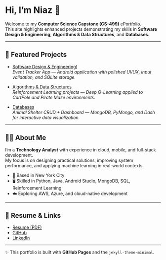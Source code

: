 # Hi, I’m Niaz 👋

Welcome to my **Computer Science Capstone (CS-499)** ePortfolio.  
This site highlights enhanced projects demonstrating my skills in **Software Design & Engineering**, **Algorithms & Data Structures**, and **Databases**.

---

## 🚀 Featured Projects

- [Software Design & Engineering](/projects/software-design.html))  
  *Event Tracker App — Android application with polished UI/UX, input validation, and SQLite storage.*

- [Algorithms & Data Structures](/projects/algorithms.md)  
  *Reinforcement Learning projects — Deep Q-Learning applied to CartPole and Pirate Maze environments.*

- [Databases](/projects/databases.md)  
  *Animal Shelter CRUD + Dashboard — MongoDB, PyMongo, and Dash for interactive data visualization.*

---

## 👨‍💻 About Me

I’m a **Technology Analyst** with experience in cloud, mobile, and full-stack development.  
My focus is on designing practical solutions, improving system performance, and applying machine learning in real-world contexts.  

- 📍 Based in New York City  
- 🖥️ Skilled in Python, Java, Android Studio, MongoDB, SQL, Reinforcement Learning  
- ☁️ Exploring AWS, Azure, and cloud-native development  

---

## 📄 Resume & Links

- [Resume (PDF)](/assets/resume.pdf)  
- [GitHub](https://github.com/niazkhan0731)  
- [LinkedIn](https://linkedin.com/in/niazkhan0731)

---

✨ This portfolio is built with **GitHub Pages** and the `jekyll-theme-minimal`.
